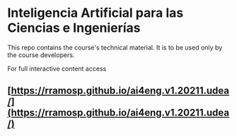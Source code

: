 # Inteligencia Artificial para las Ciencias e Ingenierías

This repo contains the course's technical material. It is to be used only by the course developers.

For full interactive content access

## [https://rramosp.github.io/ai4eng.v1.20211.udea/](https://rramosp.github.io/ai4eng.v1.20211.udea/) 
